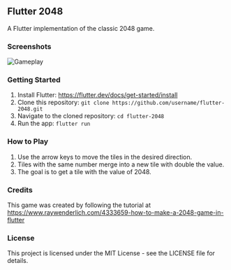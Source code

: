 ## Flutter 2048

A Flutter implementation of the classic 2048 game.

### Screenshots

![Gameplay](screenshots/gameplay.png)

### Getting Started

1. Install Flutter: https://flutter.dev/docs/get-started/install
2. Clone this repository: `git clone https://github.com/username/flutter-2048.git`
3. Navigate to the cloned repository: `cd flutter-2048`
4. Run the app: `flutter run`

### How to Play

1. Use the arrow keys to move the tiles in the desired direction.
2. Tiles with the same number merge into a new tile with double the value.
3. The goal is to get a tile with the value of 2048.

### Credits

This game was created by following the tutorial at https://www.raywenderlich.com/4333659-how-to-make-a-2048-game-in-flutter

### License

This project is licensed under the MIT License - see the LICENSE file for details.
